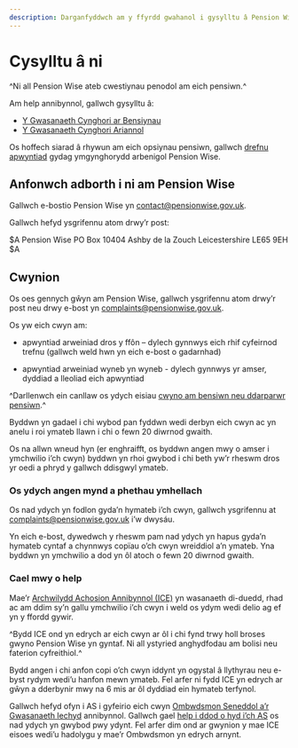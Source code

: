 ```yaml
---
description: Darganfyddwch am y ffyrdd gwahanol i gysylltu â Pension Wise, yn cynnwys sut i anfon adborth i ni a sut i wneud cwyn.
---
```

# Cysylltu â ni

^Ni all Pension Wise ateb cwestiynau penodol am eich pensiwn.^

Am help annibynnol, gallwch gysylltu â: 

- [Y Gwasanaeth Cynghori ar Bensiynau](http://www.pensionsadvisoryservice.org.uk/) 
- [Y Gwasanaeth Cynghori Ariannol](https://www.moneyadviceservice.org.uk/en)

Os hoffech siarad â rhywun am eich opsiynau pensiwn, gallwch [drefnu apwyntiad](/apwyntiadau) gydag ymgynghorydd arbenigol Pension Wise.

## Anfonwch adborth i ni am Pension Wise

Gallwch e-bostio Pension Wise yn <contact@pensionwise.gov.uk>.

Gallwch hefyd ysgrifennu atom drwy’r post:

$A
Pension Wise 
PO Box 10404 
Ashby de la Zouch 
Leicestershire 
LE65 9EH 
$A

## Cwynion

Os oes gennych gŵyn am Pension Wise, gallwch ysgrifennu atom drwy’r post neu drwy e-bost yn <complaints@pensionwise.gov.uk>.

Os yw eich cwyn am:

- apwyntiad arweiniad dros y ffôn – dylech gynnwys eich rhif cyfeirnod trefnu (gallwch weld hwn yn eich e-bost o gadarnhad)

- apwyntiad arweiniad wyneb yn wyneb - dylech gynnwys yr amser, dyddiad a lleoliad eich apwyntiad

^Darllenwch ein canllaw os ydych eisiau [cwyno am bensiwn neu ddarparwr pensiwn](/pension-complaints).^

Byddwn yn gadael i chi wybod pan fyddwn wedi derbyn eich cwyn ac yn anelu i roi ymateb llawn i chi o fewn 20 diwrnod gwaith.

Os na allwn wneud hyn (er enghraifft, os byddwn angen mwy o amser i ymchwilio i’ch cwyn) byddwn yn rhoi gwybod i chi beth yw’r rheswm dros yr oedi a phryd y gallwch ddisgwyl ymateb.

### Os ydych angen mynd a phethau ymhellach

Os nad ydych yn fodlon gyda’n hymateb i’ch cwyn, gallwch ysgrifennu at <complaints@pensionwise.gov.uk> i’w dwysáu.

Yn eich e-bost, dywedwch y rheswm pam nad ydych yn hapus gyda’n hymateb cyntaf a chynnwys copïau o’ch cwyn wreiddiol a’n ymateb. Yna byddwn yn ymchwilio a dod yn ôl atoch o fewn 20 diwrnod gwaith.

### Cael mwy o help

Mae’r [Archwilydd Achosion Annibynnol (ICE)](https://www.gov.uk/government/organisations/independent-case-examiner) yn wasanaeth di-duedd, rhad ac am ddim sy’n gallu ymchwilio i’ch cwyn i weld os ydym wedi delio ag ef yn y ffordd gywir.

^Bydd ICE ond yn edrych ar eich cwyn ar ôl i chi fynd trwy holl broses gwyno Pension Wise yn gyntaf. Ni all ystyried anghydfodau am bolisi neu faterion cyfreithiol.^

Bydd angen i chi anfon copi o’ch cwyn iddynt yn ogystal â llythyrau neu e-byst rydym wedi’u hanfon mewn ymateb. Fel arfer ni fydd ICE yn edrych ar gŵyn a dderbynir mwy na 6 mis ar ôl dyddiad ein hymateb terfynol.

Gallwch hefyd ofyn i AS i gyfeirio eich cwyn [Ombwdsmon Seneddol a’r Gwasanaeth Iechyd](http://www.ombudsman.org.uk) annibynnol. Gallwch gael [help i ddod o hyd i’ch AS](http://www.parliament.uk/mps-lords-and-offices/mps/) os nad ydych yn gwybod pwy ydynt. Fel arfer dim ond ar gwynion y mae ICE eisoes wedi’u hadolygu y mae’r Ombwdsmon yn edrych arnynt.
